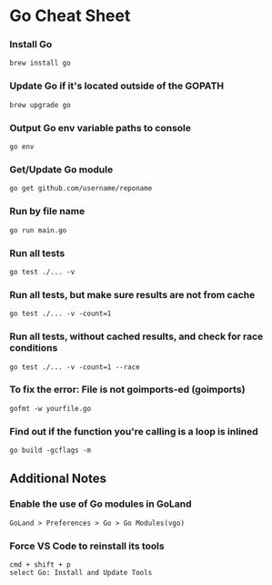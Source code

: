 <!----------------------------------------------------------
 :::= === :::====  :::====  :::====      ::: :::====
 :::===== :::  === :::  === :::  ===     ::: :::  ===
 ======== ===  === ===  === ===  ===     === ===  ===
 === ==== ===  === ===  === ===  === ==  === ===  ===
 ===  ===  ======  =======   ======  ======   ======
------------------------------------------------------------>
# Go Cheat Sheet

### Install Go
```
brew install go
```

### Update Go if it's located outside of the GOPATH
```
brew upgrade go
```

### Output Go env variable paths to console
```
go env
```

### Get/Update Go module
```
go get github.com/username/reponame
```

### Run by file name
```
go run main.go
```

### Run all tests
```
go test ./... -v
```

### Run all tests, but make sure results are not from cache
```
go test ./... -v -count=1
```

### Run all tests, without cached results, and check for race conditions
```
go test ./... -v -count=1 --race
```

### To fix the error: File is not goimports-ed (goimports)
```
gofmt -w yourfile.go
```

### Find out if the function you're calling is a loop is inlined
```
go build -gcflags -m
```

## Additional Notes

### Enable the use of Go modules in GoLand
```
GoLand > Preferences > Go > Go Modules(vgo)
```

### Force VS Code to reinstall its tools
```
cmd + shift + p
select Go: Install and Update Tools
```
